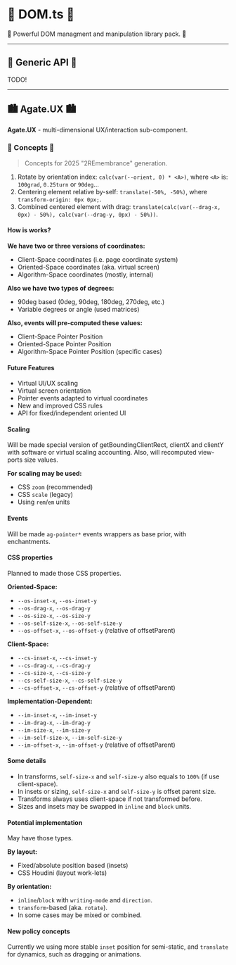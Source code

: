# 💎 DOM.ts 💎

🧰 Powerful DOM managment and manipulation library pack. 🧰

---

## 🔌 Generic API 🔌

TODO!

---

## 🏙️ Agate.UX 🏙️

**Agate.UX** - multi-dimensional UX/interaction sub-component.

### 🧩 Concepts 🧩

> Concepts for 2025 "2REmembrance" generation.

1. Rotate by orientation index: `calc(var(--orient, 0) * <A>)`, where `<A>` is: `100grad`, `0.25turn` or `90deg`...
2. Centering element relative by-self: `translate(-50%, -50%)`, where `transform-origin: 0px 0px;`.
3. Combined centered element with drag: `translate(calc(var(--drag-x, 0px) - 50%), calc(var(--drag-y, 0px) - 50%))`.

#### How is works?

**We have two or three versions of coordinates:**

- Client-Space coordinates (i.e. page coordinate system)
- Oriented-Space coordinates (aka. virtual screen)
- Algorithm-Space coordinates (mostly, internal)

**Also we have two types of degrees:**

- 90deg based (0deg, 90deg, 180deg, 270deg, etc.)
- Variable degrees or angle (used matrices)

**Also, events will pre-computed these values:**

- Client-Space Pointer Position
- Oriented-Space Pointer Position
- Algorithm-Space Pointer Position (specific cases)

#### Future Features

- Virtual UI/UX scaling
- Virtual screen orientation
- Pointer events adapted to virtual coordinates
- New and improved CSS rules
- API for fixed/independent oriented UI

#### Scaling

Will be made special version of getBoundingClientRect, clientX and clientY with software or virtual scaling accounting. Also, will recomputed view-ports size values.

**For scaling may be used:**

- CSS `zoom` (recommended)
- CSS `scale` (legacy)
- Using `rem`/`em` units

#### Events

Will be made `ag-pointer*` events wrappers as base prior, with enchantments.

#### CSS properties

Planned to made those CSS properties.

**Oriented-Space:**

- `--os-inset-x`, `--os-inset-y`
- `--os-drag-x`, `--os-drag-y`
- `--os-size-x`, `--os-size-y`
- `--os-self-size-x`, `--os-self-size-y`
- `--os-offset-x`, `--os-offset-y` (relative of offsetParent)

**Client-Space:**

- `--cs-inset-x`, `--cs-inset-y`
- `--cs-drag-x`, `--cs-drag-y`
- `--cs-size-x`, `--cs-size-y`
- `--cs-self-size-x`, `--cs-self-size-y`
- `--cs-offset-x`, `--cs-offset-y` (relative of offsetParent)

**Implementation-Dependent:**

- `--im-inset-x`, `--im-inset-y`
- `--im-drag-x`, `--im-drag-y`
- `--im-size-x`, `--im-size-y`
- `--im-self-size-x`, `--im-self-size-y`
- `--im-offset-x`, `--im-offset-y` (relative of offsetParent)

#### Some details

- In transforms, `self-size-x` and `self-size-y` also equals to `100%` (if use client-space).
- In insets or sizing, `self-size-x` and `self-size-y` is offset parent size.
- Transforms always uses client-space if not transformed before.
- Sizes and insets may be swapped in `inline` and `block` units.

#### Potential implementation

May have those types.

**By layout:**

- Fixed/absolute position based (insets)
- CSS Houdini (layout work-lets)

**By orientation:**

- `inline`/`block` with `writing-mode` and `direction`.
- `transform`-based (aka. `rotate`).
- In some cases may be mixed or combined.

#### New policy concepts

Currently we using more stable `inset` position for semi-static, and `translate` for dynamics, such as dragging or animations.
